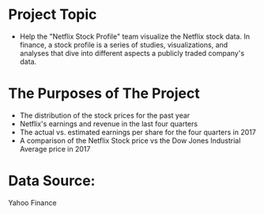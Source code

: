 
# Project Topic
- Help the "Netflix Stock Profile" team visualize the Netflix stock data. In finance, a stock profile is a series of studies, visualizations, and analyses that dive into different aspects a publicly traded company's data.

# The Purposes of The Project
- The distribution of the stock prices for the past year
- Netflix's earnings and revenue in the last four quarters
- The actual vs. estimated earnings per share for the four quarters in 2017
- A comparison of the Netflix Stock price vs the Dow Jones Industrial Average price in 2017

# Data Source:
 Yahoo Finance
